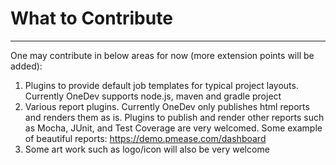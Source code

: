 # What to Contribute
---

One may contribute in below areas for now (more extension points will be added):

1. Plugins to provide default job templates for typical project layouts. Currently OneDev supports node.js, maven and gradle project
2. Various report plugins. Currently OneDev only publishes html reports and renders them as is. Plugins to publish and render other reports such as Mocha, JUnit, and Test Coverage are very welcomed. Some example of beautiful reports: https://demo.pmease.com/dashboard
3. Some art work such as logo/icon will also be very welcome